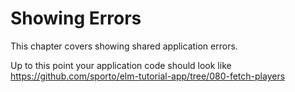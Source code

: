 # Showing Errors

This chapter covers showing shared application errors.

Up to this point your application code should look like <https://github.com/sporto/elm-tutorial-app/tree/080-fetch-players>
